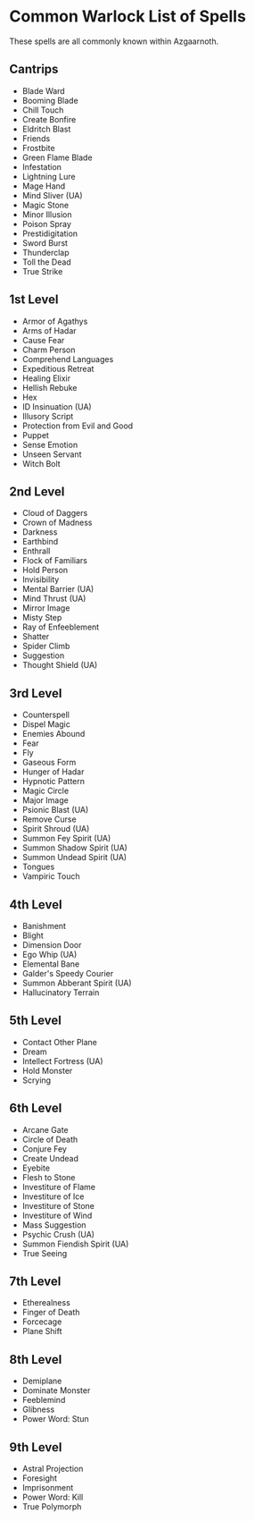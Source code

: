 # Common Warlock List of Spells
These spells are all commonly known within Azgaarnoth.

## Cantrips
* Blade Ward
* Booming Blade
* Chill Touch
* Create Bonfire
* Eldritch Blast
* Friends
* Frostbite
* Green Flame Blade
* Infestation
* Lightning Lure
* Mage Hand
* Mind Sliver (UA)
* Magic Stone
* Minor Illusion
* Poison Spray
* Prestidigitation
* Sword Burst
* Thunderclap
* Toll the Dead
* True Strike

## 1st Level
* Armor of Agathys
* Arms of Hadar
* Cause Fear
* Charm Person
* Comprehend Languages
* Expeditious Retreat
* Healing Elixir
* Hellish Rebuke
* Hex
* ID Insinuation (UA)
* Illusory Script
* Protection from Evil and Good
* Puppet
* Sense Emotion
* Unseen Servant
* Witch Bolt

## 2nd Level
* Cloud of Daggers
* Crown of Madness
* Darkness
* Earthbind
* Enthrall
* Flock of Familiars
* Hold Person
* Invisibility
* Mental Barrier (UA)
* Mind Thrust (UA)
* Mirror Image
* Misty Step
* Ray of Enfeeblement
* Shatter
* Spider Climb
* Suggestion
* Thought Shield (UA)

## 3rd Level
* Counterspell
* Dispel Magic
* Enemies Abound
* Fear
* Fly
* Gaseous Form
* Hunger of Hadar
* Hypnotic Pattern
* Magic Circle
* Major Image
* Psionic Blast (UA)
* Remove Curse
* Spirit Shroud (UA)
* Summon Fey Spirit (UA)
* Summon Shadow Spirit (UA)
* Summon Undead Spirit (UA)
* Tongues
* Vampiric Touch

## 4th Level
* Banishment
* Blight
* Dimension Door
* Ego Whip (UA)
* Elemental Bane
* Galder's Speedy Courier
* Summon Abberant Spirit (UA)
* Hallucinatory Terrain

## 5th Level
* Contact Other Plane
* Dream
* Intellect Fortress (UA)
* Hold Monster
* Scrying

## 6th Level
* Arcane Gate
* Circle of Death
* Conjure Fey
* Create Undead
* Eyebite
* Flesh to Stone
* Investiture of Flame
* Investiture of Ice
* Investiture of Stone
* Investiture of Wind
* Mass Suggestion
* Psychic Crush (UA)
* Summon Fiendish Spirit (UA)
* True Seeing

## 7th Level
* Etherealness
* Finger of Death
* Forcecage
* Plane Shift

## 8th Level
* Demiplane
* Dominate Monster
* Feeblemind
* Glibness
* Power Word: Stun

## 9th Level
* Astral Projection
* Foresight
* Imprisonment
* Power Word: Kill
* True Polymorph

